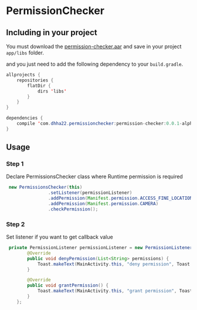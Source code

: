 # PermissionChecker

## Including in your project
You must download the [permission-checker.aar](https://github.com/dhha22/PermissionChecker/raw/efdf50ab82481deb309e5d0b3b37fbefa10dc470/permission-checker.aar) and save in your project `app/libs` folder.

and you just need to add the following dependency to your `build.gradle`.
```java
allprojects {
    repositories {
        flatDir {
            dirs 'libs'
        }
    }
}

dependencies {
    compile 'com.dhha22.permissionchecker:permission-checker:0.0.1-alpha@aar'
}

```

## Usage
### Step 1

Declare PermissionsChecker class where Runtime permission is required

```java
 new PermissionsChecker(this)
                .setListener(permissionListener)
                .addPermission(Manifest.permission.ACCESS_FINE_LOCATION)
                .addPermission(Manifest.permission.CAMERA)
                .checkPermission();
```

### Step 2

Set listener if you want to get callback value 
```java
 private PermissionListener permissionListener = new PermissionListener() {
        @Override
        public void denyPermission(List<String> permissions) {
            Toast.makeText(MainActivity.this, "deny permission", Toast.LENGTH_SHORT).show();
        }

        @Override
        public void grantPermission() {
            Toast.makeText(MainActivity.this, "grant permission", Toast.LENGTH_SHORT).show();
        }
    };

```

